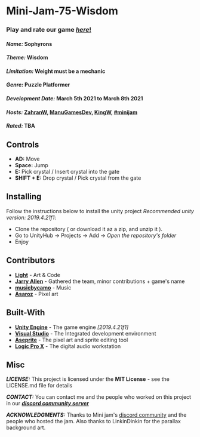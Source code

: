 # Mini-Jam-75-Wisdom
### Play and rate our game [*here*!](https://itch.io/jam/mini-jam-75-wisdom/rate/948625)

#### ***Name:*** Sophyrons
#### ***Theme:*** Wisdom
#### ***Limitation:*** Weight must be a mechanic
#### ***Genre:*** Puzzle Platformer
#### ***Development Date:*** March 5th 2021 to March 8th 2021
#### ***Hosts:*** [ZahranW](https://zahranworrell.itch.io/), [ManuGamesDev](https://manugamesdev.itch.io/), [KingW](https://kingw.itch.io/), [#minijam](https://twitter.com/hashtag/minijam)
#### ***Rated:*** TBA

## Controls
* **AD:** Move
* **Space:** Jump
* **E:** Pick crystal / Insert crystal into the gate
* **SHIFT + E:** Drop crystal / Pick crystal from the gate

## Installing
Follow the instructions below to install the unity project *Recommended unity version: 2019.4.21f1*:
* Clone the repository ( or download it az a zip, and unzip it ).
* Go to UnityHub -> Projects -> Add -> *Open the repository's folder*
* Enjoy

## Contributors
* [**Light**](https://twitter.com/T3amJoy) - Art &amp; Code
* [**Jarry Allen**](https://twitter.com/TomWalat) - Gathered the team, minor  contributions + game's name
* [**musicbycamo**](https://www.instagram.com/musicbycamo/) - Music
* [**Asaroz**](https://github.com/Asaroz) - Pixel art

## Built-With
* [**Unity Engine**](https://unity.com/) - The game engine *[2019.4.21f1]*
* [**Visual Studio**](https://visualstudio.microsoft.com/) - The Integrated development environment
* [**Aseprite**](https://www.aseprite.org/) - The pixel art and sprite editing tool
* [**Logic Pro X**](https://www.apple.com/ae/logic-pro/) - The digital audio workstation

## Misc
***LICENSE:*** This project is licensed under the **MIT License** - see the LICENSE.md file for details

***CONTACT:*** You can contact me and the people who worked on this project in our [***discord community server***](https://discord.gg/pxwdw38Xjy)

***ACKNOWLEDGMENTS:*** Thanks to Mini jam's [discord community](https://discord.gg/v9kUe5A) and the people who hosted the jam.
Also thanks to LinkinDinkin for the parallax background art.
